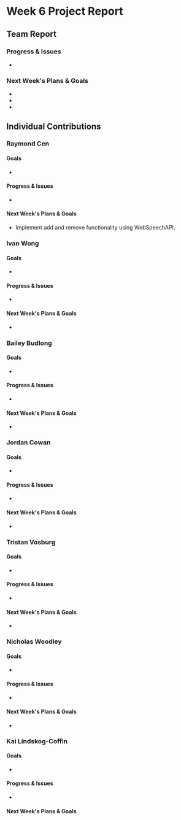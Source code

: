 # Week 6 Project Report

## Team Report

### Progress & Issues

* 

### Next Week's Plans & Goals

* 
* 
* 


## Individual Contributions

### Raymond Cen

#### Goals

* 

#### Progress & Issues

* 

#### Next Week's Plans & Goals

* Implement add and remove functionality using WebSpeechAPI.


### Ivan Wong

#### Goals

* 

#### Progress & Issues

* 

#### Next Week's Plans & Goals

* 

### Bailey Budlong

#### Goals

* 

#### Progress & Issues

* 

#### Next Week's Plans & Goals

* 

### Jordan Cowan

#### Goals

* 

#### Progress & Issues

* 

#### Next Week's Plans & Goals

* 

### Tristan Vosburg

#### Goals

* 

#### Progress & Issues

* 

#### Next Week's Plans & Goals

* 

### Nicholas Woodley

#### Goals

* 

#### Progress & Issues

* 

#### Next Week's Plans & Goals

* 
### Kai Lindskog-Coffin

#### Goals

* 

#### Progress & Issues

* 

#### Next Week's Plans & Goals

